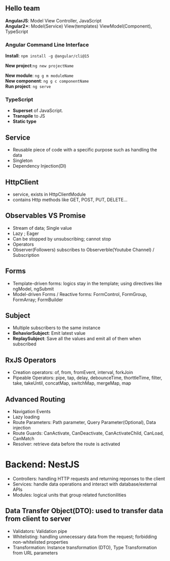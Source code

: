 ## Hello team

**AngularJS**: Model View Controller, JavaScript<br>
**Angular2+**: Model(Service) View(templates) ViewModel(Component), TypeScript

### Angular Command Line Interface
**Install**: ```npm install -g @angular/cli@15```

**New project**:```ng new projectName```

**New module**: ```ng g m moduleName```
<br>
**New component**: ```ng g c componentName```
<br>
**Run project**: ```ng serve```

### TypeScript
- **Superset** of JavaScript. 
- **Transpile** to JS
- **Static type**

## Service
- Reusable piece of code with a specific purpose such as handling the data
- Singleton
- Dependency Injection(DI)

## HttpClient
- service, exists in HttpClientModule
- contains Http methods like GET, POST, PUT, DELETE...
## Observables VS Promise
- Stream of data; Single value
- Lazy ; Eager
- Can be stopped by unsubscribing; cannot stop
- Operators
- Observer(Followers) subscribes to Observerble(Youtube Channel) / Subscription

## Forms
- Template-driven forms: logics stay in the template; using directives like ngModel, ngSubmit
- Model-driven Forms / Reactive forms: FormControl, FormGroup, FormArray; FormBuilder

## Subject
- Multiple subscribers to the same instance
- **BehaviorSubject**: Emit latest value
- **ReplaySubject**: Save all the values and emit all of them when subscribed

## RxJS Operators
- Creation operators: of, from, fromEvent, interval, forkJoin
- Pipeable Operators: pipe, tap, delay, debounceTime, thorttleTime, filter, take, takeUntil, concatMap, switchMap, mergeMap, map

## Advanced Routing
- Navigation Events
- Lazy loading
- Route Parameters: Path parameter, Query Parameter(Optional), Data injection
- Route Guards: CanActivate, CanDeactivate, CanActivateChild, CanLoad, CanMatch
- Resolver: retrieve data before the route is activated


# Backend: NestJS
- Controllers: handling HTTP requests and returning reponses to the client
- Services: handle data operations and interact with database/external APIs
- Modules: logical units that group related functionilities
## Data Transfer Object(DTO): used to transfer data from client to server
- Validators: Validation pipe
- Whitelisting: handling unnecessary data from the request; forbidding non-whitelisted properties
- Transformation: Instance transformation (DTO), Type Transformation from URL parameters